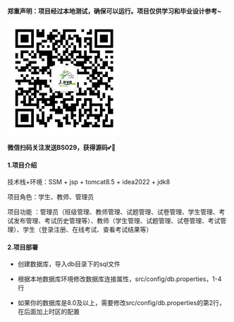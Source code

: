 **郑重声明：项目经过本地测试，确保可以运行。项目仅供学习和毕业设计参考~**

![image text](https://github.com/Learning-Journey-Treasures/bs029/blob/main/qrcode_for_gh_1266b4b5294a_258.jpg "DBSCAN Performance Comparison")

 **微信扫码关注发送BS029，获得源码**💕🤞
#### 1.项目介绍

技术栈+环境：SSM + jsp + tomcat8.5 + idea2022 + jdk8

项目角色：学生、教师、管理员

项目功能 ：管理员（班级管理、教师管理、试题管理、试卷管理、学生管理、考试发布管理、考试历史管理等）、教师（学生管理、试题管理、试卷管理、考试管理）、学生（登录注册、在线考试、查看考试结果等）

#### 2.项目部署

- 创建数据库，导入db目录下的sql文件

- 根据本地数据库环境修改数据库连接属性，src/config/db.properties，1-4 行

- 如果你的数据库是8.0及以上，需要修改src/config/db.properties的第2行，在后面加上时区的配置
